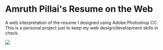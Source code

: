 # Amruth Pillai's Resume on the Web
A web interpretation of the resume I designed using Adobe Photoshop CC. This is a personal project just to keep my web design/development skills in check.

<img src="https://github.com/AmruthPillai/ResumeOnTheWeb/blob/master/images/amruth-resume-mockup.jpg?raw=true" width="auto" />
